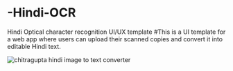 # -Hindi-OCR
Hindi Optical character recognition UI/UX template 
#This is a UI template for a web app where users can upload their scanned copies and convert it into editable Hindi text.

![chitragupta hindi image to text converter](https://user-images.githubusercontent.com/90886578/227562076-5df335a6-bb0c-4c56-9a54-0b9da300218c.png)
